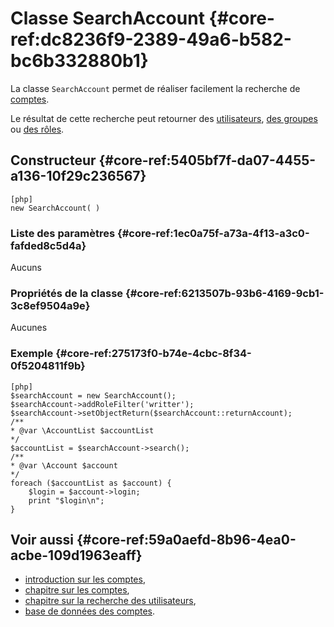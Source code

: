 # Classe SearchAccount {#core-ref:dc8236f9-2389-49a6-b582-bc6b332880b1}

La classe `SearchAccount` permet de réaliser facilement la recherche de 
[comptes][introAccount].

Le résultat de cette recherche peut retourner des [utilisateurs][user], [des
groupes][group] ou [des rôles][role].

## Constructeur {#core-ref:5405bf7f-da07-4455-a136-10f29c236567}

    [php]
    new SearchAccount( )

### Liste des paramètres {#core-ref:1ec0a75f-a73a-4f13-a3c0-fafded8c5d4a}

Aucuns

### Propriétés de la classe {#core-ref:6213507b-93b6-4169-9cb1-3c8ef9504a9e}

Aucunes

### Exemple {#core-ref:275173f0-b74e-4cbc-8f34-0f5204811f9b}

    [php]
    $searchAccount = new SearchAccount();
    $searchAccount->addRoleFilter('writter');
    $searchAccount->setObjectReturn($searchAccount::returnAccount);
    /**
    * @var \AccountList $accountList
    */
    $accountList = $searchAccount->search();
    /**
    * @var \Account $account
    */
    foreach ($accountList as $account) {
        $login = $account->login;
        print "$login\n";
    }

## Voir aussi {#core-ref:59a0aefd-8b96-4ea0-acbe-109d1963eaff}

* [introduction sur les comptes][introAccount],
* [chapitre sur les comptes][chapterAccount],
* [chapitre sur la recherche des utilisateurs][advancedUserSearch],
* [base de données des comptes][dataAccount].

<!-- links -->

[introAccount]:     #core-ref:f6d55bb1-7254-480e-9bfa-61f5e532ccad
[user]:             #core-ref:ecd3b9fb-f038-48ed-9eea-04b9bbeabb51
[group]:            #core-ref:e01fc125-52ef-4c48-b4c6-95ddeac23327
[role]:             #core-ref:6017a086-3211-485f-b68a-b93850953065
[chapterAccount]:   #core-ref:2bd98eec-5b03-4af0-b9d6-1bbf78fe9733
[dataAccount]:      #core-ref:6d5684f4-73e8-431c-8b2b-6224a9e6b074
[advancedUserSearch]:   #core-ref:77224212-a4f3-4159-8a8a-c11c6f430f61